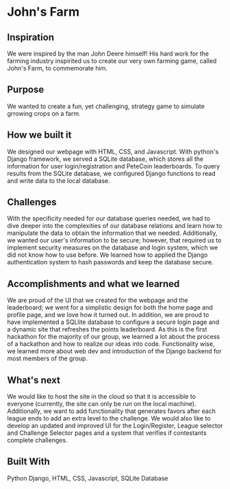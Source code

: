 # John's Farm
## Inspiration
We were inspired by the man John Deere himself! His hard work for the farming industry inspirited us to create our very own farming game, called John's Farm, to commemorate him.

## Purpose
We wanted to create a fun, yet challenging, strategy game to simulate grrowing crops on a farm. 

## How we built it
We designed our webpage with HTML, CSS, and Javascript. With python's Django framework, we served a SQLite database, which stores all the information for user login/registration and PeteCoin leaderboards. To query results from the SQLite database, we configured Django functions to read and write data to the local database.

## Challenges
With the specificity needed for our database queries needed, we had to dive deeper into the complexities of our database relations and learn how to manipulate the data to obtain the information that we needed. Additionally, we wanted our user's information to be secure; however, that required us to implement security measures on the database and login system, which we did not know how to use before. We learned how to applied the Django authentication system to hash passwords and keep the database secure.

## Accomplishments and what we learned
We are proud of the UI that we created for the webpage and the leaderboard; we went for a simplistic design for both the home page and profile page, and we love how it turned out. In addition, we are proud to have implemented a SQLlite database to configure a secure login page and a dynamic site that refreshes the points leaderboard. As this is the first hackathon for the majority of our group, we learned a lot about the process of a hackathon and how to realize our ideas into code. Functionality wise, we learned more about web dev and introduction of the Django backend for most members of the group.

## What's next
We would like to host the site in the cloud so that it is accessible to everyone (currently, the site can only be run on the local machine). Additionally, we want to add functionality that generates favors after each league ends to add an extra level to the challenge. We would also like to develop an updated and improved UI for the Login/Register, League selector and Challenge Selector pages and a system that verifies if contestants complete challenges.


## Built With
Python Django, HTML, CSS, Javascript, SQLite Database
